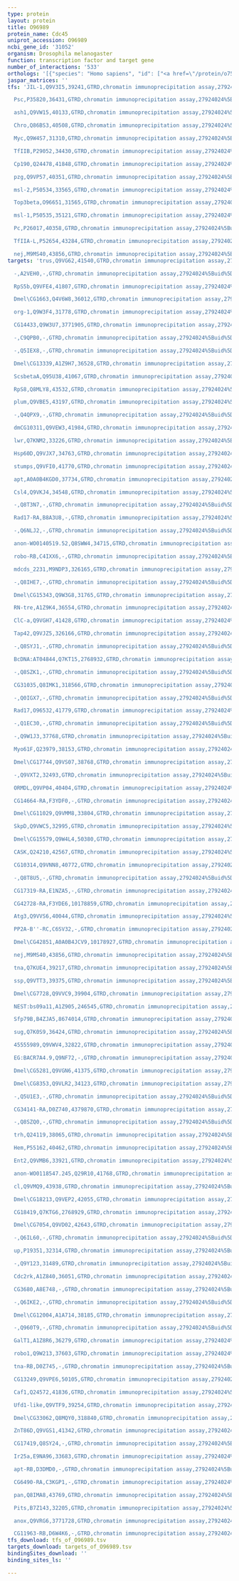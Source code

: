 ```yaml
---
type: protein
layout: protein
title: O96989
protein_name: Cdc45
uniprot_accession: O96989
ncbi_gene_id: '31052'
organism: Drosophila melanogaster
function: transcription factor and target gene
number_of_interactions: '533'
orthologs: '[{"species": "Homo sapiens", "id": ["<a href=\"/protein/o75419\">O75419</a>"]}, {"species": "Danio rerio", "id": ["<a href=\"/protein/q7zu79\">Q7ZU79</a>"]}, {"species": "Mus musculus", "id": ["<a href=\"/protein/q9z1x9\">Q9Z1X9</a>"]}, {"species": "Rattus norvegicus", "id": ["<a href=\"/protein/b1wbz4\">B1WBZ4</a>"]}, {"species": "Caenorhabditis elegans", "id": ["<a href=\"/protein/q7jmr0\">Q7JMR0</a>"]}, {"species": "Saccharomyces cerevisiae", "id": ["<a href=\"/protein/q08032\">Q08032</a>"]}]'
jaspar_matrices: ''
tfs: 'JIL-1,Q9V3I5,39241,GTRD,chromatin immunoprecipitation assay,27924024%5Buid%5D,No

  Psc,P35820,36431,GTRD,chromatin immunoprecipitation assay,27924024%5Buid%5D,No

  ash1,Q9VW15,40133,GTRD,chromatin immunoprecipitation assay,27924024%5Buid%5D,No

  Chro,Q86BS3,40508,GTRD,chromatin immunoprecipitation assay,27924024%5Buid%5D,No

  Myc,Q9W4S7,31310,GTRD,chromatin immunoprecipitation assay,27924024%5Buid%5D,No

  TfIIB,P29052,34430,GTRD,chromatin immunoprecipitation assay,27924024%5Buid%5D,No

  Cp190,Q24478,41848,GTRD,chromatin immunoprecipitation assay,27924024%5Buid%5D,No

  pzg,Q9VP57,40351,GTRD,chromatin immunoprecipitation assay,27924024%5Buid%5D,No

  msl-2,P50534,33565,GTRD,chromatin immunoprecipitation assay,27924024%5Buid%5D,No

  Top3beta,O96651,31565,GTRD,chromatin immunoprecipitation assay,27924024%5Buid%5D,No

  msl-1,P50535,35121,GTRD,chromatin immunoprecipitation assay,27924024%5Buid%5D,No

  Pc,P26017,40358,GTRD,chromatin immunoprecipitation assay,27924024%5Buid%5D,No

  TfIIA-L,P52654,43284,GTRD,chromatin immunoprecipitation assay,27924024%5Buid%5D,No

  nej,M9MS40,43856,GTRD,chromatin immunoprecipitation assay,27924024%5Buid%5D,No'
targets: 'trus,Q9VG62,41540,GTRD,chromatin immunoprecipitation assay,27924024%5Buid%5D,No

  -,A2VEH0,-,GTRD,chromatin immunoprecipitation assay,27924024%5Buid%5D,No

  RpS5b,Q9VFE4,41807,GTRD,chromatin immunoprecipitation assay,27924024%5Buid%5D,No

  Dmel\CG1663,Q4V6W8,36012,GTRD,chromatin immunoprecipitation assay,27924024%5Buid%5D,No

  org-1,Q9W3F4,31778,GTRD,chromatin immunoprecipitation assay,27924024%5Buid%5D,No

  CG14433,Q9W3U7,3771905,GTRD,chromatin immunoprecipitation assay,27924024%5Buid%5D,No

  -,C9QPB0,-,GTRD,chromatin immunoprecipitation assay,27924024%5Buid%5D,No

  -,Q5IEX8,-,GTRD,chromatin immunoprecipitation assay,27924024%5Buid%5D,No

  Dmel\CG13339,A1Z9H7,36528,GTRD,chromatin immunoprecipitation assay,27924024%5Buid%5D,No

  ScsbetaA,Q95U38,41067,GTRD,chromatin immunoprecipitation assay,27924024%5Buid%5D,No

  RpS8,Q8MLY8,43532,GTRD,chromatin immunoprecipitation assay,27924024%5Buid%5D,No

  plum,Q9VBE5,43197,GTRD,chromatin immunoprecipitation assay,27924024%5Buid%5D,No

  -,Q4QPX9,-,GTRD,chromatin immunoprecipitation assay,27924024%5Buid%5D,No

  dmCG10311,Q9VEW3,41984,GTRD,chromatin immunoprecipitation assay,27924024%5Buid%5D,No

  lwr,Q7KNM2,33226,GTRD,chromatin immunoprecipitation assay,27924024%5Buid%5D,No

  Hsp60D,Q9VJX7,34763,GTRD,chromatin immunoprecipitation assay,27924024%5Buid%5D,No

  stumps,Q9VFI0,41770,GTRD,chromatin immunoprecipitation assay,27924024%5Buid%5D,No

  apt,A0A0B4KGD0,37734,GTRD,chromatin immunoprecipitation assay,27924024%5Buid%5D,No

  Csl4,Q9VKJ4,34548,GTRD,chromatin immunoprecipitation assay,27924024%5Buid%5D,No

  -,Q8T3N7,-,GTRD,chromatin immunoprecipitation assay,27924024%5Buid%5D,No

  Rad17-RA,B8A3U8,-,GTRD,chromatin immunoprecipitation assay,27924024%5Buid%5D,No

  -,Q6NLJ2,-,GTRD,chromatin immunoprecipitation assay,27924024%5Buid%5D,No

  anon-WO0140519.52,Q8SWW4,34715,GTRD,chromatin immunoprecipitation assay,27924024%5Buid%5D,No

  robo-RB,C4IXX6,-,GTRD,chromatin immunoprecipitation assay,27924024%5Buid%5D,No

  mdcds_2231,M9NDP3,326165,GTRD,chromatin immunoprecipitation assay,27924024%5Buid%5D,No

  -,Q8IHE7,-,GTRD,chromatin immunoprecipitation assay,27924024%5Buid%5D,No

  Dmel\CG15343,Q9W3G8,31765,GTRD,chromatin immunoprecipitation assay,27924024%5Buid%5D,No

  RN-tre,A1Z9K4,36554,GTRD,chromatin immunoprecipitation assay,27924024%5Buid%5D,No

  ClC-a,Q9VGH7,41428,GTRD,chromatin immunoprecipitation assay,27924024%5Buid%5D,No

  Tap42,Q9VJZ5,326166,GTRD,chromatin immunoprecipitation assay,27924024%5Buid%5D,No

  -,Q8SYJ1,-,GTRD,chromatin immunoprecipitation assay,27924024%5Buid%5D,No

  BcDNA:AT04844,Q7KT15,2768932,GTRD,chromatin immunoprecipitation assay,27924024%5Buid%5D,No

  -,Q8SZK1,-,GTRD,chromatin immunoprecipitation assay,27924024%5Buid%5D,No

  CG31035,Q8IMK1,318566,GTRD,chromatin immunoprecipitation assay,27924024%5Buid%5D,No

  -,Q0IGX7,-,GTRD,chromatin immunoprecipitation assay,27924024%5Buid%5D,No

  Rad17,O96532,41779,GTRD,chromatin immunoprecipitation assay,27924024%5Buid%5D,No

  -,Q1EC30,-,GTRD,chromatin immunoprecipitation assay,27924024%5Buid%5D,No

  -,Q9W1J3,37768,GTRD,chromatin immunoprecipitation assay,27924024%5Buid%5D,No

  Myo61F,Q23979,38153,GTRD,chromatin immunoprecipitation assay,27924024%5Buid%5D,No

  Dmel\CG17744,Q9VS07,38768,GTRD,chromatin immunoprecipitation assay,27924024%5Buid%5D,No

  -,Q9VXT2,32493,GTRD,chromatin immunoprecipitation assay,27924024%5Buid%5D,No

  ORMDL,Q9VP04,40404,GTRD,chromatin immunoprecipitation assay,27924024%5Buid%5D,No

  CG14664-RA,F3YDF0,-,GTRD,chromatin immunoprecipitation assay,27924024%5Buid%5D,No

  Dmel\CG11029,Q9VMM8,33804,GTRD,chromatin immunoprecipitation assay,27924024%5Buid%5D,No

  SkpD,Q9VWC5,32995,GTRD,chromatin immunoprecipitation assay,27924024%5Buid%5D,No

  Dmel\CG15579,Q9W4L4,50380,GTRD,chromatin immunoprecipitation assay,27924024%5Buid%5D,No

  CASK,Q24210,42567,GTRD,chromatin immunoprecipitation assay,27924024%5Buid%5D,No

  CG10314,Q9VNN8,40772,GTRD,chromatin immunoprecipitation assay,27924024%5Buid%5D,No

  -,Q8T8U5,-,GTRD,chromatin immunoprecipitation assay,27924024%5Buid%5D,No

  CG17319-RA,E1NZA5,-,GTRD,chromatin immunoprecipitation assay,27924024%5Buid%5D,No

  CG42728-RA,F3YDE6,10178859,GTRD,chromatin immunoprecipitation assay,27924024%5Buid%5D,No

  Atg3,Q9VVS6,40044,GTRD,chromatin immunoprecipitation assay,27924024%5Buid%5D,No

  PP2A-B''-RC,C6SV32,-,GTRD,chromatin immunoprecipitation assay,27924024%5Buid%5D,No

  Dmel\CG42851,A0A0B4JCV9,10178927,GTRD,chromatin immunoprecipitation assay,27924024%5Buid%5D,No

  nej,M9MS40,43856,GTRD,chromatin immunoprecipitation assay,27924024%5Buid%5D,No

  tna,Q7KUE4,39217,GTRD,chromatin immunoprecipitation assay,27924024%5Buid%5D,No

  ssp,Q9VTT3,39375,GTRD,chromatin immunoprecipitation assay,27924024%5Buid%5D,No

  Dmel\CG7728,Q9VVC9,39904,GTRD,chromatin immunoprecipitation assay,27924024%5Buid%5D,No

  NEST:bs09a11,A1Z905,246545,GTRD,chromatin immunoprecipitation assay,27924024%5Buid%5D,No

  Sfp79B,B4ZJA5,8674014,GTRD,chromatin immunoprecipitation assay,27924024%5Buid%5D,No

  sug,Q7K0S9,36424,GTRD,chromatin immunoprecipitation assay,27924024%5Buid%5D,No

  45555989,Q9VWV4,32822,GTRD,chromatin immunoprecipitation assay,27924024%5Buid%5D,No

  EG:BACR7A4.9,Q9NF72,-,GTRD,chromatin immunoprecipitation assay,27924024%5Buid%5D,No

  Dmel\CG5281,Q9VGN6,41375,GTRD,chromatin immunoprecipitation assay,27924024%5Buid%5D,No

  Dmel\CG8353,Q9VLR2,34123,GTRD,chromatin immunoprecipitation assay,27924024%5Buid%5D,No

  -,Q5U1E3,-,GTRD,chromatin immunoprecipitation assay,27924024%5Buid%5D,No

  CG34141-RA,D0Z740,4379870,GTRD,chromatin immunoprecipitation assay,27924024%5Buid%5D,No

  -,Q8SZQ0,-,GTRD,chromatin immunoprecipitation assay,27924024%5Buid%5D,No

  trh,Q24119,38065,GTRD,chromatin immunoprecipitation assay,27924024%5Buid%5D,No

  Hem,P55162,40462,GTRD,chromatin immunoprecipitation assay,27924024%5Buid%5D,No

  Ent2,Q9VMB6,33921,GTRD,chromatin immunoprecipitation assay,27924024%5Buid%5D,No

  anon-WO0118547.245,Q29R10,41768,GTRD,chromatin immunoprecipitation assay,27924024%5Buid%5D,No

  cl,Q9VMQ9,43938,GTRD,chromatin immunoprecipitation assay,27924024%5Buid%5D,No

  Dmel\CG18213,Q9VEP2,42055,GTRD,chromatin immunoprecipitation assay,27924024%5Buid%5D,No

  CG18419,Q7KTG6,2768929,GTRD,chromatin immunoprecipitation assay,27924024%5Buid%5D,No

  Dmel\CG7054,Q9VD02,42643,GTRD,chromatin immunoprecipitation assay,27924024%5Buid%5D,No

  -,Q6IL60,-,GTRD,chromatin immunoprecipitation assay,27924024%5Buid%5D,No

  up,P19351,32314,GTRD,chromatin immunoprecipitation assay,27924024%5Buid%5D,No

  -,Q9Y123,31489,GTRD,chromatin immunoprecipitation assay,27924024%5Buid%5D,No

  Cdc2rk,A1Z840,36051,GTRD,chromatin immunoprecipitation assay,27924024%5Buid%5D,No

  CG3680,A8E748,-,GTRD,chromatin immunoprecipitation assay,27924024%5Buid%5D,No

  -,Q6IKE2,-,GTRD,chromatin immunoprecipitation assay,27924024%5Buid%5D,No

  Dmel\CG12004,A1A714,38185,GTRD,chromatin immunoprecipitation assay,27924024%5Buid%5D,No

  -,Q960T9,-,GTRD,chromatin immunoprecipitation assay,27924024%5Buid%5D,No

  GalT1,A1Z8R6,36279,GTRD,chromatin immunoprecipitation assay,27924024%5Buid%5D,No

  robo1,Q9W213,37603,GTRD,chromatin immunoprecipitation assay,27924024%5Buid%5D,No

  tna-RB,D0Z745,-,GTRD,chromatin immunoprecipitation assay,27924024%5Buid%5D,No

  CG13249,Q9VPE6,50105,GTRD,chromatin immunoprecipitation assay,27924024%5Buid%5D,No

  Caf1,Q24572,41836,GTRD,chromatin immunoprecipitation assay,27924024%5Buid%5D,No

  Ufd1-like,Q9VTF9,39254,GTRD,chromatin immunoprecipitation assay,27924024%5Buid%5D,No

  Dmel\CG33062,Q8MQY0,318840,GTRD,chromatin immunoprecipitation assay,27924024%5Buid%5D,No

  ZnT86D,Q9VGS1,41342,GTRD,chromatin immunoprecipitation assay,27924024%5Buid%5D,No

  CG17419,Q8SY24,-,GTRD,chromatin immunoprecipitation assay,27924024%5Buid%5D,No

  Ir25a,E9NA96,33683,GTRD,chromatin immunoprecipitation assay,27924024%5Buid%5D,No

  apt-RB,D3DMD0,-,GTRD,chromatin immunoprecipitation assay,27924024%5Buid%5D,No

  CG6490-RA,C3KGP1,-,GTRD,chromatin immunoprecipitation assay,27924024%5Buid%5D,No

  pan,Q8IMA8,43769,GTRD,chromatin immunoprecipitation assay,27924024%5Buid%5D,No

  Pits,B7Z143,32205,GTRD,chromatin immunoprecipitation assay,27924024%5Buid%5D,No

  anox,Q9VRG6,3771728,GTRD,chromatin immunoprecipitation assay,27924024%5Buid%5D,No

  CG11963-RB,D6W4K6,-,GTRD,chromatin immunoprecipitation assay,27924024%5Buid%5D,No'
tfs_download: tfs_of_O96989.tsv
targets_download: targets_of_O96989.tsv
bindingSites_download: ''
binding_sites_ls: ''

---
```

